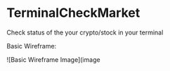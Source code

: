 # TerminalCheckMarket

Check status of the your crypto/stock in your terminal

Basic Wireframe:

![Basic Wireframe Image](image